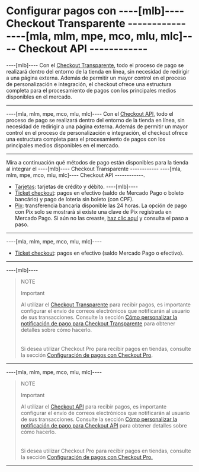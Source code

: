 # Configurar pagos con ----[mlb]---- Checkout Transparente ------------ ----[mla, mlm, mpe, mco, mlu, mlc]---- Checkout API ------------

----[mlb]----
Con el [Checkout Transparente](/developers/es/guides/checkout-api/landing), todo el proceso de pago se realizará dentro del entorno de la tienda en línea, sin necesidad de redirigir a una página externa. Además de permitir un mayor control en el proceso de personalización e integración, el checkout ofrece una estructura completa para el procesamiento de pagos con los principales medios disponibles en el mercado.

------------

----[mla, mlm, mpe, mco, mlu, mlc]----
Con el [Checkout API](/developers/es/guides/checkout-api/landing), todo el proceso de pago se realizará dentro del entorno de la tienda en línea, sin necesidad de redirigir a una página externa. Además de permitir un mayor control en el proceso de personalización e integración, el checkout ofrece una estructura completa para el procesamiento de pagos con los principales medios disponibles en el mercado.

------------

Mira a continuación qué métodos de pago están disponibles para la tienda al integrar el ----[mlb]---- Checkout Transparente ------------ ----[mla, mlm, mpe, mco, mlu, mlc]---- Checkout API ------------.

* [Tarjetas](/developers/es/docs/prestashop/payment-configuration/checkout-api/cards): tarjetas de crédito y débito.
----[mlb]----
* [Ticket checkout](/developers/es/docs/prestashop/payment-configuration/checkout-api/ticket-checkout): pagos en efectivo (saldo de Mercado Pago o boleto bancário) y pago de lotería sin boleto (con CPF).
* [Pix](/developers/es/docs/prestashop/payment-configuration/checkout-api/pix): transferencia bancaria disponible las 24 horas. La opción de pago con Pix solo se mostrará si existe una clave de Pix registrada en Mercado Pago. Si aún no las creaste, [haz clic aquí](https://www.youtube.com/watch?v=60tApKYVnkA) y consulta el paso a paso.
------------
----[mla, mlm, mpe, mco, mlu, mlc]---- 
* [Ticket checkout](/developers/es/docs/prestashop/payment-configuration/checkout-api/ticket-checkout): pagos en efectivo (saldo Mercado Pago o efectivo).
------------

----[mlb]----
> NOTE
>
> Important
>
> Al utilizar el [Checkout Transparente](/developers/es/guides/checkout-api/landing) para recibir pagos, es importante configurar el envío de correos electrónicos que notificarán al usuario de sus transacciones. Consulte la sección [Cómo personalizar la notificación de pago para Checkout Transparente](/developers/es/docs/prestashop/how-tos/email-customization) para obtener detalles sobre cómo hacerlo.<br>
> </br> <br/>
> Si desea utilizar Checkout Pro para recibir pagos en tiendas, consulte la sección [Configuración de pagos con Checkout Pro](/developers/es/docs/prestashop/payment-setup/checkout-pro).
------------

----[mla, mlm, mpe, mco, mlu, mlc]---- 
> NOTE
>
> Important
>
> Al utilizar el [Checkout API](/developers/es/guides/checkout-api/landing) para recibir pagos, es importante configurar el envío de correos electrónicos que notificarán al usuario de sus transacciones. Consulte la sección [Cómo personalizar la notificación de pago para Checkout API](/developers/es/docs/prestashop/how-tos/email-customization) para obtener detalles sobre cómo hacerlo.<br>
> </br> <br/>
> Si desea utilizar Checkout Pro para recibir pagos en tiendas, consulte la sección [Configuración de pagos con Checkout Pro.](/developers/es/docs/prestashop/payment-configuration/checkout-pro)
------------